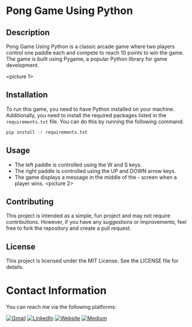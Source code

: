 # Pong Game Using Python

## Description

Pong Game Using Python is a classic arcade game where two players control one paddle each and compete to reach 10 points to win the game. The game is built using Pygame, a popular Python library for game development.

<picture 1>

## Installation

To run this game, you need to have Python installed on your machine. Additionally, you need to install the required packages listed in the `requirements.txt` file. You can do this by running the following command:

```bash
pip install -r requirements.txt
```

## Usage
- The left paddle is controlled using the W and S keys.
- The right paddle is controlled using the UP and DOWN arrow keys.
- The game displays a message in the middle of the - screen when a player wins.
<picture 2>

## Contributing
This project is intended as a simple, fun project and may not require contributions. However, if you have any suggestions or improvements, feel free to fork the repository and create a pull request.

## License
This project is licensed under the MIT License. See the LICENSE file for details.

# Contact Information
You can reach me via the following platforms:

[![Gmail](https://img.shields.io/badge/Gmail-D14836?style=for-the-badge&logo=gmail&logoColor=white)](mailto:fakeemail@example.com)
[![LinkedIn](https://img.shields.io/badge/LinkedIn-0077B5?style=for-the-badge&logo=linkedin&logoColor=white)](https://linkedin.com/in/fakelink)
[![Website](https://img.shields.io/badge/Website-4285F4?style=for-the-badge&logo=google&logoColor=white)](https://fakewebsite.com)
[![Medium](https://img.shields.io/badge/Medium-12100E?style=for-the-badge&logo=medium&logoColor=white)](https://medium.com/@fakeusername)
